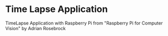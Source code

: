 # Time Lapse Application

TimeLapse Application with Raspberry Pi from "Raspberry Pi for Computer Vision" by Adrian Rosebrock
